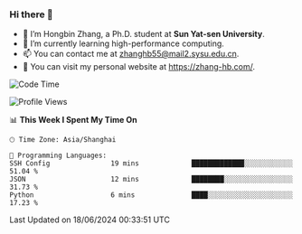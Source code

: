 ### Hi there 👋

- 🔭 I’m Hongbin Zhang, a Ph.D. student at **Sun Yat-sen University**.
- 🌱 I’m currently learning high-performance computing.
- 📫 You can contact me at zhanghb55@mail2.sysu.edu.cn.
- 👀 You can visit my personal website at https://zhang-hb.com/.

<!--START_SECTION:waka-->
![Code Time](http://img.shields.io/badge/Code%20Time-325%20hrs%2011%20mins-blue)

![Profile Views](http://img.shields.io/badge/Profile%20Views-0-blue)

📊 **This Week I Spent My Time On** 

```text
🕑︎ Time Zone: Asia/Shanghai

💬 Programming Languages: 
SSH Config               19 mins             █████████████░░░░░░░░░░░░   51.04 % 
JSON                     12 mins             ████████░░░░░░░░░░░░░░░░░   31.73 % 
Python                   6 mins              ████░░░░░░░░░░░░░░░░░░░░░   17.23 % 
```


 Last Updated on 18/06/2024 00:33:51 UTC
<!--END_SECTION:waka-->
